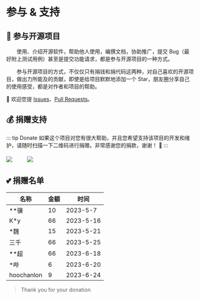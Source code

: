 # 参与 & 支持

## 🌟 参与开源项目

&emsp;&emsp;使用、介绍开源软件，帮助他人使用，编撰文档，协助推广，提交 Bug（最好附上测试用例）甚至是提交功能请求，都是参与开源项目的一种方式。

&emsp;&emsp;参与开源项目的方式，不仅仅只有捐钱和捐代码这两种，对自己喜欢的开源项目，做出力所能及的贡献，即使是给项目默默地添加一个 Star，朋友圈分享自己的使用感受，都是对作者和项目的帮助。

💖 欢迎您提 [Issues](https://github.com/xisuo67/XHS-Spider/issues)、[Pull Requests](https://github.com/xisuo67/XHS-Spider/pulls)。

## 💰 捐赠支持

::: tip Donate
如果这个项目对您有很大帮助，并且您希望支持该项目的开发和维护，请随时扫描一下二维码进行捐赠。非常感谢您的捐款，谢谢！ 🍹
:::

<div style="display:flex;flex-wrap: wrap;margin-top:20px;">
    <div>
        <img src="/images/wechat-pay.png" style="max-height:300px;border:none;"/>
    </div>
    <div style="width:40px;height:20px;"></div>
    <div>
        <img src="/images/ali-pay.png" style="max-height:300px;border:none;"/>
    </div>
</div>

## 💕 捐赠名单

| 名称 | 金额 | 时间      |
| ---- | ---- | --------- |
| **骥 | 10   | 2023-5-7  |
| K*y  | 66   | 2023-5-16 |
| *魏  | 15   | 2023-5-21 |
|三千 | 66    |2023-5-25 |
|**超 | 66    |2023-6-18 |
|*哔 | 6    |2023-6-20 |
|hoochanlon | 9   |2023-6-24 |
> Thank you for your donation
